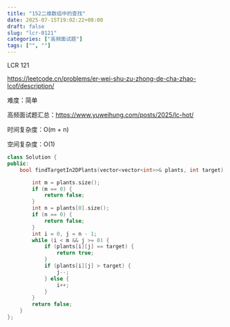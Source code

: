 ```yaml
---
title: "152二维数组中的查找"
date: 2025-07-15T19:02:22+08:00
draft: false
slug: "lcr-0121"
categories: ["高频面试题"]
tags: ["", ""]
---
```


LCR 121

https://leetcode.cn/problems/er-wei-shu-zu-zhong-de-cha-zhao-lcof/description/

难度：简单

高频面试题汇总：https://www.yuweihung.com/posts/2025/lc-hot/

时间复杂度：O(m + n)

空间复杂度：O(1)

<!--more-->

```cpp
class Solution {
public:
    bool findTargetIn2DPlants(vector<vector<int>>& plants, int target) {

        int m = plants.size();
        if (m == 0) {
            return false;
        }
        int n = plants[0].size();
        if (n == 0) {
            return false;
        }
        int i = 0, j = n - 1;
        while (i < m && j >= 0) {
            if (plants[i][j] == target) {
                return true;
            }
            if (plants[i][j] > target) {
                j--;
            } else {
                i++;
            }
        }
        return false;
    }
};
```
